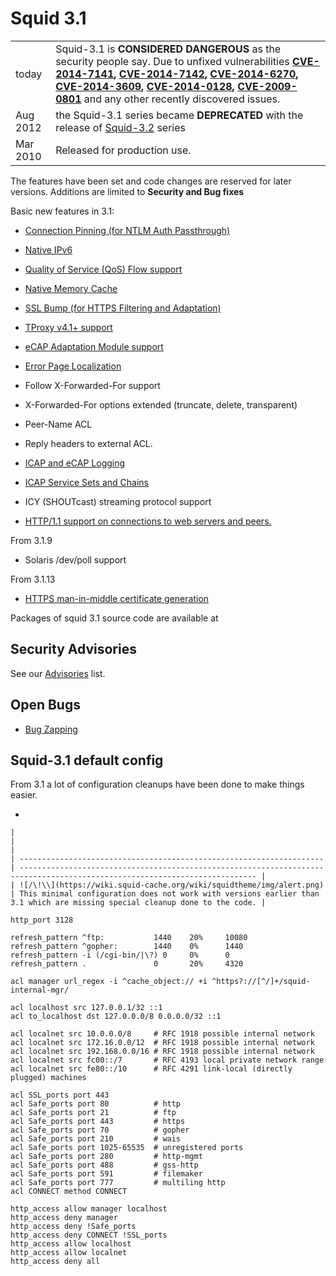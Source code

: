 # Squid 3.1

|          |                                                                                                                                                                                                                                                                                                                                                                                                                                                                                                                                                                                                     |
| -------- | --------------------------------------------------------------------------------------------------------------------------------------------------------------------------------------------------------------------------------------------------------------------------------------------------------------------------------------------------------------------------------------------------------------------------------------------------------------------------------------------------------------------------------------------------------------------------------------------------- |
| today    | Squid-3.1 is **CONSIDERED DANGEROUS** as the security people say. Due to unfixed vulnerabilities **[CVE-2014-7141](http://www.squid-cache.org/Advisories/SQUID-2014_4.txt), [CVE-2014-7142](http://www.squid-cache.org/Advisories/SQUID-2014_4.txt), [CVE-2014-6270](http://www.squid-cache.org/Advisories/SQUID-2014_3.txt), [CVE-2014-3609](http://www.squid-cache.org/Advisories/SQUID-2014_2.txt), [CVE-2014-0128](http://www.squid-cache.org/Advisories/SQUID-2014_1.txt), [CVE-2009-0801](http://www.squid-cache.org/Advisories/SQUID-2011_1.txt)** and any other recently discovered issues. |
| Aug 2012 | the Squid-3.1 series became **DEPRECATED** with the release of [Squid-3.2](https://wiki.squid-cache.org/action/show/Squid-3.1/Squid-3.2#) series                                                                                                                                                                                                                                                                                                                                                                                                                                                    |
| Mar 2010 | Released for production use.                                                                                                                                                                                                                                                                                                                                                                                                                                                                                                                                                                        |

The features have been set and code changes are reserved for later
versions. Additions are limited to **Security and Bug fixes**

Basic new features in 3.1:

  - [Connection Pinning (for NTLM Auth
    Passthrough)](https://wiki.squid-cache.org/action/show/Squid-3.1/Features/ConnPin#)

  - [Native
    IPv6](https://wiki.squid-cache.org/action/show/Squid-3.1/Features/IPv6#)

  - [Quality of Service (QoS) Flow
    support](https://wiki.squid-cache.org/action/show/Squid-3.1/Features/QualityOfService#)

  - [Native Memory
    Cache](https://wiki.squid-cache.org/action/show/Squid-3.1/Features/RemoveNullStore#)

  - [SSL Bump (for HTTPS Filtering and
    Adaptation)](https://wiki.squid-cache.org/action/show/Squid-3.1/Features/SslBump#)

  - [TProxy v4.1+
    support](https://wiki.squid-cache.org/action/show/Squid-3.1/Features/Tproxy4#)

  - [eCAP Adaptation Module
    support](https://wiki.squid-cache.org/action/show/Squid-3.1/Features/eCAP#)

  - [Error Page
    Localization](https://wiki.squid-cache.org/action/show/Squid-3.1/Translations#)

  - Follow X-Forwarded-For support

  - X-Forwarded-For options extended (truncate, delete, transparent)

  - Peer-Name ACL

  - Reply headers to external ACL.

  - [ICAP and eCAP
    Logging](https://wiki.squid-cache.org/action/show/Squid-3.1/Features/AdaptationLog#)

  - [ICAP Service Sets and
    Chains](https://wiki.squid-cache.org/action/show/Squid-3.1/Features/AdaptationChain#)

  - ICY (SHOUTcast) streaming protocol support

  - [HTTP/1.1 support on connections to web servers and
    peers.](https://wiki.squid-cache.org/action/show/Squid-3.1/Features/HTTP11#)

From 3.1.9

  - Solaris /dev/poll support

From 3.1.13

  - [HTTPS man-in-middle certificate
    generation](https://wiki.squid-cache.org/action/show/Squid-3.1/Features/DynamicSslCert#)

Packages of squid 3.1 source code are available at
[](http://www.squid-cache.org/Versions/v3/3.1/)

## Security Advisories

See our [Advisories](http://www.squid-cache.org/Advisories/) list.

## Open Bugs

  - [Bug
    Zapping](http://bugs.squid-cache.org/buglist.cgi?query_format=advanced&product=Squid&product=Website&target_milestone=3.0&target_milestone=3.1&bug_status=UNCONFIRMED&bug_status=NEW&bug_status=ASSIGNED&bug_status=REOPENED&bug_severity=blocker&bug_severity=critical&bug_severity=major&bug_severity=normal&emailtype1=substring&email1=&emailtype2=substring&email2=&bugidtype=include&order=bugs.bug_severity%2Cbugs.bug_id&chfieldto=Now&cmdtype=doit)

## Squid-3.1 default config

From 3.1 a lot of configuration cleanups have been done to make things
easier.

  - 
    
    |                                                                      |                                                                                                                             |
    | -------------------------------------------------------------------- | --------------------------------------------------------------------------------------------------------------------------- |
    | ![/\!\\](https://wiki.squid-cache.org/wiki/squidtheme/img/alert.png) | This minimal configuration does not work with versions earlier than 3.1 which are missing special cleanup done to the code. |
    

<!-- end list -->

    http_port 3128
    
    refresh_pattern ^ftp:           1440    20%     10080
    refresh_pattern ^gopher:        1440    0%      1440
    refresh_pattern -i (/cgi-bin/|\?) 0     0%      0
    refresh_pattern .               0       20%     4320
    
    acl manager url_regex -i ^cache_object:// +i ^https?://[^/]+/squid-internal-mgr/
    
    acl localhost src 127.0.0.1/32 ::1
    acl to_localhost dst 127.0.0.0/8 0.0.0.0/32 ::1
    
    acl localnet src 10.0.0.0/8     # RFC 1918 possible internal network
    acl localnet src 172.16.0.0/12  # RFC 1918 possible internal network
    acl localnet src 192.168.0.0/16 # RFC 1918 possible internal network
    acl localnet src fc00::/7       # RFC 4193 local private network range
    acl localnet src fe80::/10      # RFC 4291 link-local (directly plugged) machines
    
    acl SSL_ports port 443
    acl Safe_ports port 80          # http
    acl Safe_ports port 21          # ftp
    acl Safe_ports port 443         # https
    acl Safe_ports port 70          # gopher
    acl Safe_ports port 210         # wais
    acl Safe_ports port 1025-65535  # unregistered ports
    acl Safe_ports port 280         # http-mgmt
    acl Safe_ports port 488         # gss-http
    acl Safe_ports port 591         # filemaker
    acl Safe_ports port 777         # multiling http
    acl CONNECT method CONNECT
    
    http_access allow manager localhost
    http_access deny manager
    http_access deny !Safe_ports
    http_access deny CONNECT !SSL_ports
    http_access allow localhost
    http_access allow localnet
    http_access deny all
